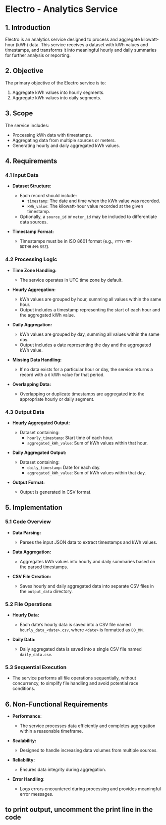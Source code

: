 # Electro - Analytics Service

## 1. Introduction

Electro is an analytics service designed to process and aggregate kilowatt-hour (kWh) data. This service receives a dataset with kWh values and timestamps, and transforms it into meaningful hourly and daily summaries for further analysis or reporting.

## 2. Objective

The primary objective of the Electro service is to:
1. Aggregate kWh values into hourly segments.
2. Aggregate kWh values into daily segments.

## 3. Scope

The service includes:
- Processing kWh data with timestamps.
- Aggregating data from multiple sources or meters.
- Generating hourly and daily aggregated kWh values.

## 4. Requirements

### 4.1 Input Data

- **Dataset Structure:**
  - Each record should include:
    - `timestamp`: The date and time when the kWh value was recorded.
    - `kWh_value`: The kilowatt-hour value recorded at the given timestamp.
  - Optionally, a `source_id` or `meter_id` may be included to differentiate data sources.

- **Timestamp Format:**
  - Timestamps must be in ISO 8601 format (e.g., `YYYY-MM-DDTHH:MM:SSZ`).

### 4.2 Processing Logic

- **Time Zone Handling:**
  - The service operates in UTC time zone by default.

- **Hourly Aggregation:**
  - kWh values are grouped by hour, summing all values within the same hour.
  - Output includes a timestamp representing the start of each hour and the aggregated kWh value.

- **Daily Aggregation:**
  - kWh values are grouped by day, summing all values within the same day.
  - Output includes a date representing the day and the aggregated kWh value.

- **Missing Data Handling:**
  - If no data exists for a particular hour or day, the service returns a record with a `0` kWh value for that period.

- **Overlapping Data:**
  - Overlapping or duplicate timestamps are aggregated into the appropriate hourly or daily segment.

### 4.3 Output Data

- **Hourly Aggregated Output:**
  - Dataset containing:
    - `hourly_timestamp`: Start time of each hour.
    - `aggregated_kWh_value`: Sum of kWh values within that hour.

- **Daily Aggregated Output:**
  - Dataset containing:
    - `daily_timestamp`: Date for each day.
    - `aggregated_kWh_value`: Sum of kWh values within that day.

- **Output Format:**
  - Output is generated in CSV format.

## 5. Implementation

### 5.1 Code Overview

- **Data Parsing:**
  - Parses the input JSON data to extract timestamps and kWh values.

- **Data Aggregation:**
  - Aggregates kWh values into hourly and daily summaries based on the parsed timestamps.

- **CSV File Creation:**
  - Saves hourly and daily aggregated data into separate CSV files in the `output_data` directory.

### 5.2 File Operations

- **Hourly Data:**
  - Each date’s hourly data is saved into a CSV file named `hourly_data_<date>.csv`, where `<date>` is formatted as `DD_MM`.

- **Daily Data:**
  - Daily aggregated data is saved into a single CSV file named `daily_data.csv`.

### 5.3 Sequential Execution

- The service performs all file operations sequentially, without concurrency, to simplify file handling and avoid potential race conditions.

## 6. Non-Functional Requirements

- **Performance:**
  - The service processes data efficiently and completes aggregation within a reasonable timeframe.

- **Scalability:**
  - Designed to handle increasing data volumes from multiple sources.

- **Reliability:**
  - Ensures data integrity during aggregation.

- **Error Handling:**
  - Logs errors encountered during processing and provides meaningful error messages.


## to print output, uncomment the print line in the code 